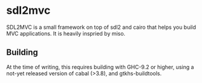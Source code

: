 sdl2mvc
=======

SDL2MVC is a small framework on top of sdl2 and cairo that helps you
build MVC applications. It is heavily inspried by miso.




Building
--------

At the time of writing, this requires building with GHC-9.2 or higher,
using a not-yet released version of cabal (>3.8), and
gtkhs-buildtools.
